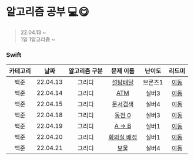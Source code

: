 # 알고리즘 공부 💻😋 
> 22.04.13 ~        
> 1일 1알고리즘 ~     

### Swift
| 카테고리 | 날짜 | 알고리즘 구분 | 문제 이름 | 난이도 | 리드미 |  
| :----------: | :----------: | :----------: | :----------: | :----------: | :----------: | 
| 백준 | 22.04.13 | 그리디 | [설탕배달](https://www.acmicpc.net/problem/2839) | 브론즈1 | [이동](Swift/Greedy/readme/BOJ2839.md) |
| 백준 | 22.04.14 | 그리디 | [ATM](https://www.acmicpc.net/problem/11399) | 실버3 | [이동](Swift/Greedy/readme/BOJ11399.md) |
| 백준 | 22.04.15 | 그리디 | [문서검색](https://www.acmicpc.net/problem/1543) | 실버4 | [이동](Swift/Greedy/readme/BOJ1543.md) |
| 백준 | 22.04.18 | 그리디 | [동전 0](https://www.acmicpc.net/problem/11047) | 실버3 | [이동](Swift/Greedy/readme/BOJ11047.md) |
| 백준 | 22.04.19 | 그리디 | [A → B](https://www.acmicpc.net/problem/16953) | 실버1 | [이동](Swift/Greedy/readme/BOJ16953.md) |
| 백준 | 22.04.20 | 그리디 | [회의실 배정](https://www.acmicpc.net/problem/1931) | 실버1 | [이동](Swift/Greedy/readme/BOJ1931.md) |
| 백준 | 22.04.21 | 그리디 | [보물](https://www.acmicpc.net/problem/1026) | 실버4 | [이동](Swift/Greedy/readme/BOJ1026.md) |

